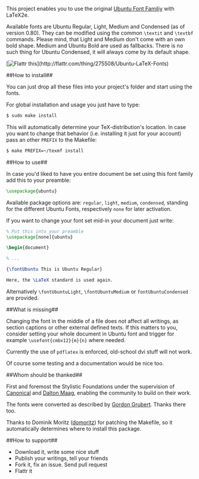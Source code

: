 This project enables you to use the original [Ubuntu Font Familiy](http://font.ubuntu.com) with LaTeX2e.

Available fonts are Ubuntu Regular, Light, Medium and Condensed (as of version 0.80). They can be modified using the common `\textit` and `\textbf` commands. Please mind, that Light and Medium don't come with an own bold shape. Medium and Ubuntu Bold are used as fallbacks. There is no such thing for Ubuntu Condensed, it will always come by its default shape.

[![Flattr this](http://api.flattr.com/button/flattr-badge-large.png")](http://flattr.com/thing/275508/Ubuntu-LaTeX-Fonts)

##How to install##

You can just drop all these files into your project's folder and start using the fonts.

For global installation and usage you just have to type:

```bash
$ sudo make install
```

This will automatically determine your TeX-distribution's location. In case you want to change that behavior (i.e. installing it just for your account) pass an other `PREFIX` to the Makefile:

```bash
$ make PREFIX=~/texmf install
```

##How to use##

In case you'd liked to have you entire document be set using this font family add this to your preamble:

```latex
\usepackage{ubuntu}
```

Available package options are: `regular`, `light`, `medium`, `condensed`, standing for the different Ubuntu Fonts, respectively `none` for later activation.

If you want to change your font set mid-in your document just write:

```latex
% Put this into your preamble
\usepackage[none]{ubuntu}

\begin{document}

% ...

{\fontUbuntu This is Ubuntu Regular}

Here, the \LaTeX standard is used again.
```

Alternatively `\fontUbuntuLight`, `\fontUbuntuMedium` or `fontUbuntuCondensed` are provided.

##What is missing##

Changing the font in the middle of a file does not affect all writings, as section captions or other external defined texts. If this matters to you, consider setting your whole document in Ubuntu font and trigger for example `\usefont{cmbx12}{m}{n}` where needed.

Currently the use of `pdflatex` is enforced, old-school dvi stuff will not work.

Of course some testing and a documentation would be nice too.

##Whom should be thanked##

First and foremost the Stylistic Foundations under the supervision of [Canonical](http://www.canonical.com/) and [Dalton Maag](http://www.daltonmaag.com/about/our_people.html), enabling the community to build on their work.

The fonts were converted as described by [Gordon Grubert](http://fachschaft.physik.uni-greifswald.de/~stitch/ttf.html). Thanks there too.

Thanks to Dominik Moritz ([domoritz](https://github.com/domoritz)) for patching the Makefile, so it automatically determines where to install this package.

##How to support##

* Download it, write some nice stuff
* Publish your writings, tell your friends
* Fork it, fix an issue. Send pull request
* Flattr it
